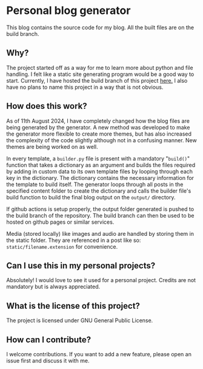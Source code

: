# Personal blog generator
This blog contains the source code for my blog. All the built files are on the build branch.

## Why?
The project started off as a way for me to learn more about python and file handling. I felt like a static site generating program would be a good way to start. Currently, I have hosted the build branch of this project [here.](https://simonknowsstuff.is-a.dev/blog/) I also have no plans to name this project in a way that is not obvious.

## How does this work?
As of 11th August 2024, I have completely changed how the blog files are being generated by the generator. A new method was developed to make the generator more flexible to create more themes, but has also increased the complexity of the code slightly although not in a confusing manner. New themes are being worked on as well.

In every template, a `builder.py` file is present with a mandatory "`build()`" function that takes a dictionary as an argument and builds the files required by adding in custom data to its own template files by looping through each key in the dictionary. The dictionary contains the necessary information for the template to build itself. The generator loops through all posts in the specified content folder to create the dictionary and calls the builder file's build function to build the final blog output on the `output/` directory.

If github actions is setup properly, the output folder generated is pushed to the build branch of the repository. The build branch can then be used to be hosted on github pages or similar services.

Media (stored locally) like images and audio are handled by storing them in the static folder. They are referenced in a post like so: `static/filename.extension` for convenience.

## Can I use this in my personal projects?
Absolutely! I would love to see it used for a personal project. Credits are not mandatory but is always appreciated.

## What is the license of this project?
The project is licensed under GNU General Public License.

## How can I contribute?
I welcome contributions. If you want to add a new feature, please open an issue first and discuss it with me.
